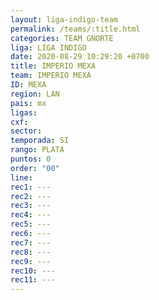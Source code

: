 ```yaml
---
layout: liga-indigo-team
permalink: /teams/:title.html
categories: TEAM GNORTE
liga: LIGA INDIGO
date: 2020-08-29 10:29:20 +0700
title: IMPERIO MEXA
team: IMPERIO MEXA
ID: MEXA
region: LAN
pais: mx
ligas: 
cxf: 
sector: 
temporada: SI
rango: PLATA
puntos: 0
order: "00"
line: 
rec1: ---
rec2: ---
rec3: ---
rec4: ---
rec5: ---
rec6: ---
rec7: ---
rec8: ---
rec9: ---
rec10: ---
rec11: ---
---
```

